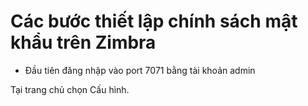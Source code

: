 # Các bước thiết lập chính sách mật khẩu trên Zimbra

- Đầu tiên đăng nhập vào port 7071 bằng tài khoản admin

Tại trang chủ chọn Cấu hình.



